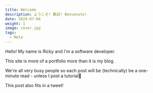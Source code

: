 ```yaml
---
title: Welcome
description: ようこそ! 歡迎! Benvenuto!
date: 2024-07-04
weight: 1
image: cover.jpg
tags:
  - Meta
---
```


Hello! My name is Ricky and I'm a software developer.

This site is more of a portfolio more than it is my blog.

We're all very busy people so each post will be (technically) be a one-minute read - unless I post a tutorial🤔

This post also fits in a tweet! 
